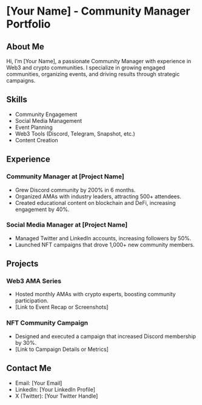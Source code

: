# [Your Name] - Community Manager Portfolio

## About Me
Hi, I’m [Your Name], a passionate Community Manager with experience in Web3 and crypto communities. I specialize in growing engaged communities, organizing events, and driving results through strategic campaigns.

## Skills
- Community Engagement
- Social Media Management
- Event Planning
- Web3 Tools (Discord, Telegram, Snapshot, etc.)
- Content Creation

## Experience
### Community Manager at [Project Name]
- Grew Discord community by 200% in 6 months.
- Organized AMAs with industry leaders, attracting 500+ attendees.
- Created educational content on blockchain and DeFi, increasing engagement by 40%.

### Social Media Manager at [Project Name]
- Managed Twitter and LinkedIn accounts, increasing followers by 50%.
- Launched NFT campaigns that drove 1,000+ new community members.

## Projects
### Web3 AMA Series
- Hosted monthly AMAs with crypto experts, boosting community participation.
- [Link to Event Recap or Screenshots]

### NFT Community Campaign
- Designed and executed a campaign that increased Discord membership by 30%.
- [Link to Campaign Details or Metrics]

## Contact Me
- Email: [Your Email]
- LinkedIn: [Your LinkedIn Profile]
- X (Twitter): [Your Twitter Handle]
